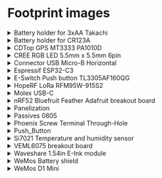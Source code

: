 # Footprint images

<details>
  <summary>Battery holder for 3xAA Takachi</summary>

  ![](../images/footprints/BatteryHolder_Takachi_3xAA.png)
</details>

<details>
  <summary>Battery holder for CR123A</summary>

  Credit: [My Sensors KiCad footprint](https://github.com/mysensors-kicad/mysensors_connectors.pretty/blob/master/CR123_holder.kicad_mod)

  ![](../images/footprints/cr123a_battery_holder.png)
</details>

<details>
  <summary>CDTop GPS MT3333 PA1010D</summary>

  ![](../images/footprints/CDTop_MT3333_PA1010D.png)
</details>

<details>
  <summary>CREE RGB LED 5.5mm x 5.5mm 6pin</summary>

  ![](../images/footprints/cree_rgb_led_55x55mm.png)
</details>

<details>
  <summary>Connector USB Micro-B Horizontal</summary>

  ![](../images/footprints/Connector_USB_Micro-B-Horizontal.png)
</details>

<details>
  <summary>Espressif ESP32-C3</summary>

  Credit: [Espressif KiCad library](https://github.com/espressif/kicad-libraries/tree/main/footprints)

  ![](../images/footprints/espressif-esp323.png)
</details>

<details>
  <summary>E-Switch Push button TL3305AF160QG</summary>

  Credit: [DigiKey](https://www.digikey.com/en/models/5816181)

  ![Espressif ESP32-C3](../images/footprints/eswitch_TL3305AF160QG.png)
</details>

<details>
  <summary>HopeRF LoRa RFM95W-915S2</summary>

  Credit: [Swij/kicad-RFM9X](https://github.com/Swij/kicad-RFM9X)

  ![](../images/footprints/HopeRF_RFM9X.png)
</details>

<details>
  <summary>Molex USB-C</summary>

  Molex USB-C USB 2.0 Through-Hole 16+8 pin connector

  Credit: [SnapEDA DigiKey](https://www.digikey.sg/en/models/13662558X)

  ![](../images/footprints/molex_usbc_2137160001.png)
</details>

<details>
  <summary>nRF52 Bluefruit Feather Adafruit breakout board</summary>

  ![](../images/footprints/nrf52_bluefruit_Adafruit_breakout_board.png)
</details>

<details>
  <summary>Panelization</summary>

  With tabs and mouse bites.
  Credits: [Panelization by madworm](https://github.com/madworm/Panelization.pretty)

  ![](../images/footprints/paneliaztion_2mm.png)
</details>

<details>
  <summary>Passives 0805</summary>

  Capacitor
  ![](../images/footprints/capacitor_0805.png)

  Diode
  ![](../images/footprints/diode_0805.png)

  LED
  ![](../images/footprints/led_0805.png)

  Inductor
  ![](../images/footprints/inductor_0805.png)

  Resistor
  ![](../images/footprints/resistor_0805.png)
</details>

<details>
  <summary>Phoenix Screw Terminal Through-Hole</summary>

  Through-hole, 2 positions with MPN 1935161

  Credit: [SnapEDA DigiKey](https://www.digikey.sg/en/models/568614)

  ![Phoenix Screw Terminal Through-Hole](../images/footprints/phoenix_screw_terminal_th_1935161.png)
</details>

<details>
  <summary>Push_Button</summary>

  ![](../images/footprints/Push_Button.png)
</details>

<details>
  <summary>Si7021 Temperature and humidity sensor</summary>

  ![](../images/footprints/Si7021.png)
</details>

<details>
  <summary>VEML6075 breakout board</summary>

  ![](../images/footprints/VEML6075_breakout_board.png)
</details>

<details>
  <summary>Waveshare 1.54in E-Ink module</summary>

  ![](../images/footprints/Waveshare_1in54_epaper.png)
</details>

<details>
  <summary>WeMos Battery shield</summary>

  ![](../images/footprints/wemos_battery_shield.png)
</details>

<details>
  <summary>WeMos D1 Mini</summary>

  ![](../images/footprints/wemos_d1_mini.png)
</details>
